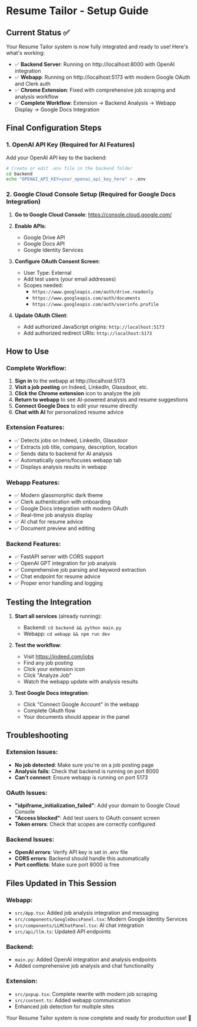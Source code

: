 # Resume Tailor - Setup Guide

## Current Status ✅
Your Resume Tailor system is now fully integrated and ready to use! Here's what's working:

- ✅ **Backend Server**: Running on http://localhost:8000 with OpenAI integration
- ✅ **Webapp**: Running on http://localhost:5173 with modern Google OAuth and Clerk auth
- ✅ **Chrome Extension**: Fixed with comprehensive job scraping and analysis workflow
- ✅ **Complete Workflow**: Extension → Backend Analysis → Webapp Display → Google Docs Integration

## Final Configuration Steps

### 1. OpenAI API Key (Required for AI Features)
Add your OpenAI API key to the backend:

```bash
# Create or edit .env file in the backend folder
cd backend
echo "OPENAI_API_KEY=your_openai_api_key_here" > .env
```

### 2. Google Cloud Console Setup (Required for Google Docs Integration)

1. **Go to Google Cloud Console**: https://console.cloud.google.com/
2. **Enable APIs**:
   - Google Drive API
   - Google Docs API
   - Google Identity Services

3. **Configure OAuth Consent Screen**:
   - User Type: External
   - Add test users (your email addresses)
   - Scopes needed:
     - `https://www.googleapis.com/auth/drive.readonly`
     - `https://www.googleapis.com/auth/documents`
     - `https://www.googleapis.com/auth/userinfo.profile`

4. **Update OAuth Client**:
   - Add authorized JavaScript origins: `http://localhost:5173`
   - Add authorized redirect URIs: `http://localhost:5173`

## How to Use

### Complete Workflow:
1. **Sign in** to the webapp at http://localhost:5173
2. **Visit a job posting** on Indeed, LinkedIn, Glassdoor, etc.
3. **Click the Chrome extension** icon to analyze the job
4. **Return to webapp** to see AI-powered analysis and resume suggestions
5. **Connect Google Docs** to edit your resume directly
6. **Chat with AI** for personalized resume advice

### Extension Features:
- ✅ Detects jobs on Indeed, LinkedIn, Glassdoor
- ✅ Extracts job title, company, description, location
- ✅ Sends data to backend for AI analysis
- ✅ Automatically opens/focuses webapp tab
- ✅ Displays analysis results in webapp

### Webapp Features:
- ✅ Modern glassmorphic dark theme
- ✅ Clerk authentication with onboarding
- ✅ Google Docs integration with modern OAuth
- ✅ Real-time job analysis display
- ✅ AI chat for resume advice
- ✅ Document preview and editing

### Backend Features:
- ✅ FastAPI server with CORS support
- ✅ OpenAI GPT integration for job analysis
- ✅ Comprehensive job parsing and keyword extraction
- ✅ Chat endpoint for resume advice
- ✅ Proper error handling and logging

## Testing the Integration

1. **Start all services** (already running):
   - Backend: `cd backend && python main.py`
   - Webapp: `cd webapp && npm run dev`

2. **Test the workflow**:
   - Visit https://indeed.com/jobs
   - Find any job posting
   - Click your extension icon
   - Click "Analyze Job"
   - Watch the webapp update with analysis results

3. **Test Google Docs integration**:
   - Click "Connect Google Account" in the webapp
   - Complete OAuth flow
   - Your documents should appear in the panel

## Troubleshooting

### Extension Issues:
- **No job detected**: Make sure you're on a job posting page
- **Analysis fails**: Check that backend is running on port 8000
- **Can't connect**: Ensure webapp is running on port 5173

### OAuth Issues:
- **"idpiframe_initialization_failed"**: Add your domain to Google Cloud Console
- **"Access blocked"**: Add test users to OAuth consent screen
- **Token errors**: Check that scopes are correctly configured

### Backend Issues:
- **OpenAI errors**: Verify API key is set in .env file
- **CORS errors**: Backend should handle this automatically
- **Port conflicts**: Make sure port 8000 is free

## Files Updated in This Session

### Webapp:
- `src/App.tsx`: Added job analysis integration and messaging
- `src/components/GoogleDocsPanel.tsx`: Modern Google Identity Services
- `src/components/LLMChatPanel.tsx`: AI chat integration
- `src/api/llm.ts`: Updated API endpoints

### Backend:
- `main.py`: Added OpenAI integration and analysis endpoints
- Added comprehensive job analysis and chat functionality

### Extension:
- `src/popup.tsx`: Complete rewrite with modern job scraping
- `src/content.ts`: Added webapp communication
- Enhanced job detection for multiple sites

Your Resume Tailor system is now complete and ready for production use! 🎉
